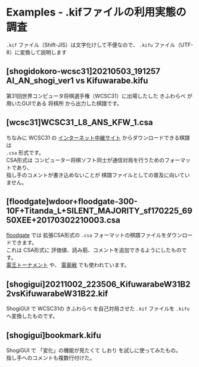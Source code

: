 # Examples - .kifファイルの利用実態の調査

`.kif` ファイル（Shift-JIS）は文字化けして不便なので、 `.kifu` ファイル（UTF-8）に変換して説明します  

## [shogidokoro-wcsc31]20210503_191257 AI_AN_shogi_ver1 vs Kifuwarabe.kifu

第31回世界コンピュータ将棋選手権（WCSC31）に出場したした きふわらべ が用いたGUIである 将棋所 から出力した棋譜です。  

## [wcsc31]WCSC31_L8_ANS_KFW_1.csa

ちなみに WCSC31 の [インターネット中継サイト](http://live4.computer-shogi.org/wcsc31/) からダウンロードできる棋譜は  
`.csa` 形式です。  
CSA形式は コンピューター将棋ソフト同士が通信対局を行うためのフォーマットであり、  
指し手のコメントが書き込めないことが 棋譜ファイルとしての普及に向いていません。  

## [floodgate]wdoor+floodgate-300-10F+Titanda_L+SILENT_MAJORITY_sf170225_6950XEE+20170302210003.csa

[floodgate](http://wdoor.c.u-tokyo.ac.jp/shogi/) では 拡張CSA形式の `.csa` フォーマットの棋譜ファイルをダウンロードできます。  
これは CSA形式に 評価値、読み筋、コメントを追加できるようにしたものです。  
[電王トーナメント](https://denou.jp/tournament2017/) や、 [電竜戦](https://denryu-sen.jp/) でも使われています。  

## [shogigui]20211002_223506_KifuwarabeW31B22vsKifuwarabeW31B22.kif

ShogiGUI で WCSC31の きふわらべ を自己対局させた `.kif` ファイルを `.kifu` へ変換したものです。  

## [shogigui]bookmark.kifu

ShogiGUI で 「変化」の機能が見たくて しおり を試しに使ってみたもの。  
指し手へのコメントも複数行付けた。  
